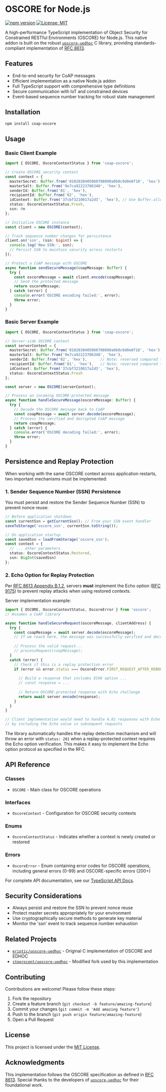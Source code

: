 # OSCORE for Node.js

[![npm version](https://img.shields.io/npm/v/oscore.svg)](https://www.npmjs.com/package/oscore)
[![License: MIT](https://img.shields.io/badge/License-MIT-blue.svg)](LICENSE)

A high-performance TypeScript implementation of Object Security for Constrained RESTful Environments (OSCORE) for Node.js. This native addon is built on the robust [`uoscore-uedhoc`](https://github.com/eriptic/uoscore-uedhoc) C library, providing standards-compliant implementation of [RFC 8613](https://datatracker.ietf.org/doc/rfc8613/).

## Features

- End-to-end security for CoAP messages
- Efficient implementation as a native Node.js addon
- Full TypeScript support with comprehensive type definitions
- Secure communication with IoT and constrained devices
- Event-based sequence number tracking for robust state management

## Installation

```bash
npm install coap-oscore
```

## Usage

### Basic Client Example

```typescript
import { OSCORE, OscoreContextStatus } from 'coap-oscore';

// Create OSCORE security context
const context = {
  masterSecret: Buffer.from('0102030405060708090a0b0c0d0e0f10', 'hex'),
  masterSalt: Buffer.from('9e7ca92223786340', 'hex'),
  senderId: Buffer.from('01', 'hex'),
  recipientId: Buffer.from('02', 'hex'),
  idContext: Buffer.from('37cbf3210017a2d3', 'hex'), // Use Buffer.alloc(0) if not needed
  status: OscoreContextStatus.Fresh,
  ssn: 0n
};

// Initialize OSCORE instance
const client = new OSCORE(context);

// Track sequence number changes for persistence
client.on('ssn', (ssn: bigint) => {
  console.log('New SSN:', ssn);
  // Persist SSN to maintain security across restarts
});

// Protect a CoAP message with OSCORE
async function sendSecureMessage(coapMessage: Buffer) {
  try {
    const oscoreMessage = await client.encode(coapMessage);
    // Send the protected message
    return oscoreMessage;
  } catch (error) {
    console.error('OSCORE encoding failed:', error);
    throw error;
  }
}
```

### Basic Server Example

```typescript
import { OSCORE, OscoreContextStatus } from 'coap-oscore';

// Server-side OSCORE context
const serverContext = {
  masterSecret: Buffer.from('0102030405060708090a0b0c0d0e0f10', 'hex'),
  masterSalt: Buffer.from('9e7ca92223786340', 'hex'),
  senderId: Buffer.from('02', 'hex'),      // Note: reversed compared to client
  recipientId: Buffer.from('01', 'hex'),   // Note: reversed compared to client
  idContext: Buffer.from('37cbf3210017a2d3', 'hex'),
  status: OscoreContextStatus.Fresh
};

const server = new OSCORE(serverContext);

// Process an incoming OSCORE-protected message
async function handleSecureMessage(oscoreMessage: Buffer) {
  try {
    // Decode the OSCORE message back to CoAP
    const coapMessage = await server.decode(oscoreMessage);
    // Process the verified and decrypted CoAP message
    return coapMessage;
  } catch (error) {
    console.error('OSCORE decoding failed:', error);
    throw error;
  }
}
```

## Persistence and Replay Protection

When working with the same OSCORE context across application restarts, two important mechanisms must be implemented:

### 1. Sender Sequence Number (SSN) Persistence

You must persist and restore the Sender Sequence Number (SSN) to prevent nonce reuse:

```typescript
// Before application shutdown
const currentSsn = getCurrentSsn(); // From your SSN event handler
saveToStorage('oscore_ssn', currentSsn.toString());

// On application startup
const savedSsn = loadFromStorage('oscore_ssn');
const context = {
  // ... other parameters
  status: OscoreContextStatus.Restored,
  ssn: BigInt(savedSsn)
};
```
### 2. Echo Option for Replay Protection

Per [RFC 8613 Appendix B.1.2](https://www.rfc-editor.org/rfc/rfc8613.html#appendix-B.1.2), servers **must** implement the Echo option ([RFC 9175](https://www.rfc-editor.org/rfc/rfc9175.html)) to prevent replay attacks when using restored contexts.

Server implementation example:

```typescript
import { OSCORE, OscoreContextStatus, OscoreError } from 'oscore';
// Assumes a CoAP library

async function handleSecureRequest(oscoreMessage, clientAddress) {
  try {
    const coapMessage = await server.decode(oscoreMessage);
    // If we reach here, the message was successfully verified and decrypted
    
    // Process the valid request...
    // processRequest(coapMessage);
  }
  catch (error) {
    // Check if this is a replay protection error
    if (error && error.status === OscoreError.FIRST_REQUEST_AFTER_REBOOT) {
        
      // Build a response that includes ECHO option ...
      // const response = ...
        
      // Return OSCORE-protected response with Echo challenge
      return await server.encode(response);
    }
  }
}

// Client implementation would need to handle 4.01 responses with Echo option
// by including the Echo value in subsequent requests
```

The library automatically handles the replay detection mechanism and will throw an error with `status: 201` when a replay-protected context requires the Echo option verification. This makes it easy to implement the Echo option protocol as specified in the RFC.

## API Reference

### Classes

- `OSCORE` - Main class for OSCORE operations

### Interfaces

- `OscoreContext` - Configuration for OSCORE security contexts

### Enums

- `OscoreContextStatus` - Indicates whether a context is newly created or restored

### Errors

- `OscoreError` - Enum containing error codes for OSCORE operations, including general errors (0-99) and OSCORE-specific errors (200+)

For complete API documentation, see our [TypeScript API Docs](#).

## Security Considerations

- Always persist and restore the SSN to prevent nonce reuse
- Protect master secrets appropriately for your environment
- Use cryptographically secure methods to generate key material
- Monitor the 'ssn' event to track sequence number exhaustion

## Related Projects

- [`eriptic/uoscore-uedhoc`](https://github.com/eriptic/uoscore-uedhoc) - Original C implementation of OSCORE and EDHOC
- [`stoprocent/uoscore-uedhoc`](https://github.com/stoprocent/uoscore-uedhoc) - Modified fork used by this implementation

## Contributing

Contributions are welcome! Please follow these steps:

1. Fork the repository
2. Create a feature branch (`git checkout -b feature/amazing-feature`)
3. Commit your changes (`git commit -m 'Add amazing feature'`)
4. Push to the branch (`git push origin feature/amazing-feature`)
5. Open a Pull Request

## License

This project is licensed under the [MIT License](LICENSE).

## Acknowledgments

This implementation follows the OSCORE specification as defined in [RFC 8613](https://datatracker.ietf.org/doc/rfc8613/). Special thanks to the developers of [`uoscore-uedhoc`](https://github.com/eriptic/uoscore-uedhoc) for their foundational work.